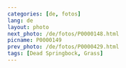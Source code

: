 ```yaml
---
categories: [de, fotos]
lang: de
layout: photo
next_photo: /de/fotos/P0000148.html
picname: P0000149
prev_photo: /de/fotos/P0000429.html
tags: [Dead Springbock, Grass]
---
```

